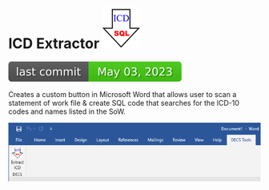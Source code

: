 # ICD Extractor ![image info](./ICDextractor/pictures/icd_to_sql_mini.png) 

![Last Commit Date](./ICDextractor/.github/badges/last-commit-badge.svg?dummy=8484744)

Creates a custom button in Microsoft Word that allows user to scan a statement of work file & create SQL code that searches for the ICD-10 codes and names listed in the SoW.

![image info](./ICDextractor/pictures/toolbar.png)